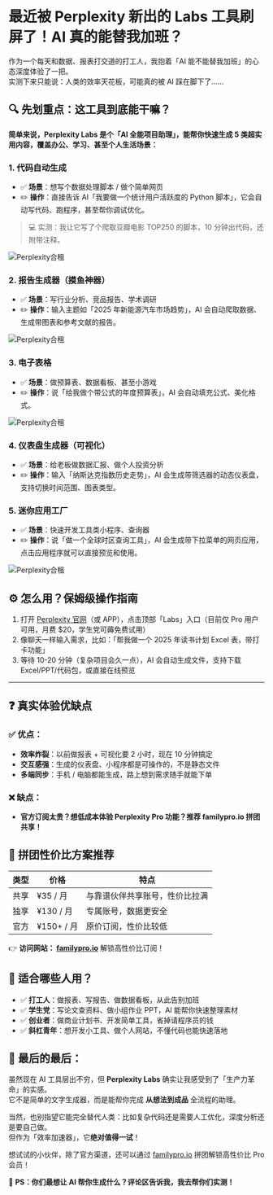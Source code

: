 # 最近被 Perplexity 新出的 Labs 工具刷屏了！AI 真的能替我加班？

作为一个每天和数据、报表打交道的打工人，我抱着「AI 能不能替我加班」的心态深度体验了一把。  
实测下来只能说：人类的效率天花板，可能真的被 AI 踩在脚下了……



## 🔍 先划重点：这工具到底能干嘛？

**简单来说，Perplexity Labs 是个「AI 全能项目助理」，能帮你快速生成 5 类超实用内容，覆盖办公、学习、甚至个人生活场景：**


### 1. 代码自动生成

- ✅ **场景**：想写个数据处理脚本 / 做个简单网页  
- ✏️ **操作**：直接告诉 AI「我要做一个统计用户活跃度的 Python 脚本」，它会自动写代码、跑程序，甚至帮你调试优化。

> 💻 实测：我让它写了个爬取豆瓣电影 TOP250 的脚本，10 分钟出代码，还附带注释。

![Perplexity合租](/image6/perplexity1.png)

### 2. 报告生成器（摸鱼神器）

- ✅ **场景**：写行业分析、竞品报告、学术调研  
- ✏️ **操作**：输入主题如「2025 年新能源汽车市场趋势」，AI 会自动爬取数据、生成带图表和参考文献的报告。

![Perplexity合租](/image6/perplexity2.png)


### 3. 电子表格

- ✅ **场景**：做预算表、数据看板、甚至小游戏  
- ✏️ **操作**：说「给我做个带公式的年度预算表」，AI 会自动填充公式、美化格式。

![Perplexity合租](/image6/perplexity3.png)

### 4. 仪表盘生成器（可视化）

- ✅ **场景**：给老板做数据汇报、做个人投资分析  
- ✏️ **操作**：输入「纳斯达克指数历史走势」，AI 会生成带筛选器的动态仪表盘，支持切换时间范围、图表类型。



### 5. 迷你应用工厂

- ✅ **场景**：快速开发工具类小程序、查询器  
- ✏️ **操作**：说「做一个全球时区查询工具」，AI 会生成带下拉菜单的网页应用，点击应用程序就可以直接预览和使用。

![Perplexity合租](/image6/perplexity4.png)

## ⚙️ 怎么用？保姆级操作指南

1. 打开 [Perplexity 官网](https://www.perplexity.ai)（或 APP），点击顶部「Labs」入口（目前仅 Pro 用户可用，月费 $20，学生党可薅免费试用）  
2. 像聊天一样输入需求，比如：「帮我做一个 2025 年读书计划 Excel 表，带打卡功能」  
3. 等待 10-20 分钟（复杂项目会久一点），AI 会自动生成文件，支持下载 Excel/PPT/代码包，或直接在线预览

---

## ❓ 真实体验优缺点

### ✅ 优点：

- **效率炸裂**：以前做报表 + 可视化要 2 小时，现在 10 分钟搞定  
- **交互感强**：生成的仪表盘、小程序都是可操作的，不是静态文件  
- **多端同步**：手机 / 电脑都能生成，路上想到需求随手就能下单  

### ❌ 缺点：

- **官方订阅太贵？想低成本体验 Perplexity Pro 功能？推荐 familypro.io 拼团共享！**



## 🎯 拼团性价比方案推荐

| 类型   | 价格         | 特点         |
|--------|--------------|--------------|
| 共享   | ¥35 / 月     | 与靠谱伙伴共享账号，性价比拉满 |
| 独享   | ¥130 / 月    | 专属账号，数据更安全         |
| 官方   | ¥150+ / 月   | 原价订阅，性价比较低         |

👉 **访问网站： [familypro.io](https://familypro.io?invite=IW062920)** 解锁高性价比订阅！



## 👥 适合哪些人用？

- ✅ **打工人**：做报表、写报告、做数据看板，从此告别加班  
- ✅ **学生党**：写论文查资料、做小组作业 PPT，AI 能帮你快速整理素材  
- ✅ **创业者**：做商业计划书、开发简单工具，省掉请程序员的钱  
- ✅ **斜杠青年**：想开发小工具、做个人网站，不懂代码也能快速落地  



## 📌 最后的最后：

虽然现在 AI 工具层出不穷，但 **Perplexity Labs** 确实让我感受到了「生产力革命」的实感。  
它不是简单的文字生成器，而是能帮你完成 **从想法到成品** 全流程的助理。

当然，也别指望它能完全替代人类：比如复杂代码还是需要人工优化，深度分析还是要自己做。  
但作为「效率加速器」，它**绝对值得一试**！



想试试的小伙伴，除了官方渠道，还可以通过 [familypro.io](https://familypro.io?invite=IW062920) 拼团解锁高性价比 Pro 会员！

💬 **PS：你们最想让 AI 帮你生成什么？评论区告诉我，我去帮你们实测！**
